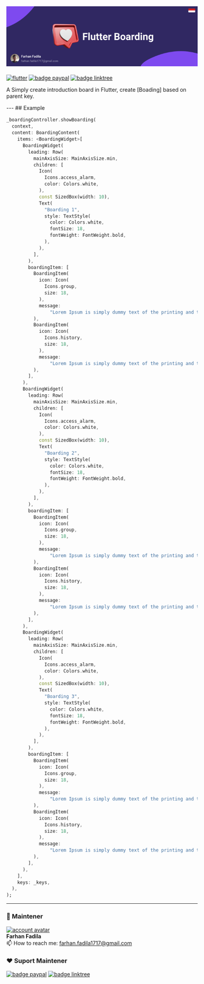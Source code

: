 ## [![cover][]][cover]

[![flutter][]][web flutter] [![badge paypal][]][paypal account] [![badge linktree][]][linktree account] <br>
<p> A Simply create introduction board in Flutter, create [Boading] based on parent key. </p>
---
## Example

```dart
_boardingController.showBoarding(
  context,
  content: BoardingContent(
    items: <BoardingWidget>[
      BoardingWidget(
        leading: Row(
          mainAxisSize: MainAxisSize.min,
          children: [
            Icon(
              Icons.access_alarm,
              color: Colors.white,
            ),
            const SizedBox(width: 10),
            Text(
              "Boarding 1",
              style: TextStyle(
                color: Colors.white,
                fontSize: 18,
                fontWeight: FontWeight.bold,
              ),
            ),
          ],
        ),
        boardingItem: [
          BoardingItem(
            icon: Icon(
              Icons.group,
              size: 18,
            ),
            message:
                "Lorem Ipsum is simply dummy text of the printing and typesetting industry.",
          ),
          BoardingItem(
            icon: Icon(
              Icons.history,
              size: 18,
            ),
            message:
                "Lorem Ipsum is simply dummy text of the printing and typesetting industry.",
          ),
        ],
      ),
      BoardingWidget(
        leading: Row(
          mainAxisSize: MainAxisSize.min,
          children: [
            Icon(
              Icons.access_alarm,
              color: Colors.white,
            ),
            const SizedBox(width: 10),
            Text(
              "Boarding 2",
              style: TextStyle(
                color: Colors.white,
                fontSize: 18,
                fontWeight: FontWeight.bold,
              ),
            ),
          ],
        ),
        boardingItem: [
          BoardingItem(
            icon: Icon(
              Icons.group,
              size: 18,
            ),
            message:
                "Lorem Ipsum is simply dummy text of the printing and typesetting industry.",
          ),
          BoardingItem(
            icon: Icon(
              Icons.history,
              size: 18,
            ),
            message:
                "Lorem Ipsum is simply dummy text of the printing and typesetting industry.",
          ),
        ],
      ),
      BoardingWidget(
        leading: Row(
          mainAxisSize: MainAxisSize.min,
          children: [
            Icon(
              Icons.access_alarm,
              color: Colors.white,
            ),
            const SizedBox(width: 10),
            Text(
              "Boarding 3",
              style: TextStyle(
                color: Colors.white,
                fontSize: 18,
                fontWeight: FontWeight.bold,
              ),
            ),
          ],
        ),
        boardingItem: [
          BoardingItem(
            icon: Icon(
              Icons.group,
              size: 18,
            ),
            message:
                "Lorem Ipsum is simply dummy text of the printing and typesetting industry.",
          ),
          BoardingItem(
            icon: Icon(
              Icons.history,
              size: 18,
            ),
            message:
                "Lorem Ipsum is simply dummy text of the printing and typesetting industry.",
          ),
        ],
      ),
    ],
    keys: _keys,
  ),
);
```
---
### 🚧 Maintener
[![account avatar][]][github account] <br>
**Farhan Fadila** <br>
📫 How to reach me: farhan.fadila1717@gmail.com

### ❤️ Suport Maintener
[![badge paypal][]][paypal account] [![badge linktree][]][linktree account]

[cover]: https://github.com/farhanfadila1717/flutter_package/blob/master/display/flutter_boarding/flutter%20boarding.png
[account avatar]: https://avatars.githubusercontent.com/u/43161050?s=80
[github account]: https://github.com/farhanfadila1717
[badge linktree]: https://img.shields.io/badge/Donate-farhanfadila-orange
[linktree account]: https://linktr.ee/farhanfadila
[badge paypal]: https://img.shields.io/badge/Donate-PayPal-00457C?logo=paypal
[paypal account]: https://www.paypal.me/farhanfadila1717
[flutter]: https://img.shields.io/badge/Platform-Flutter-02569B?logo=flutter
[web flutter]: https://flutter.dev